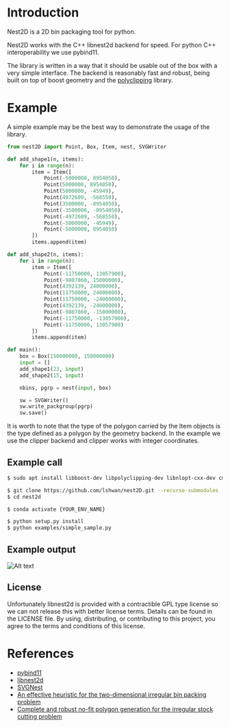# Introduction

Nest2D is a 2D bin packaging tool for python.

Nest2D works with the C++ libnest2d backend for speed. For python C++ interoperability we use pybind11.
 
The library is written in a way that it should be usable out of the box with a very simple interface. The backend is reasonably fast and robust, being built on top of boost geometry and the 
[polyclipping](http://www.angusj.com/delphi/clipper.php) library.


# Example

A simple example may be the best way to demonstrate the usage of the library.

``` python
from nest2D import Point, Box, Item, nest, SVGWriter

def add_shape1(n, items):
    for i in range(n):
        item = Item([
            Point(-5000000, 8954050),
            Point(5000000, 8954050),
            Point(5000000, -45949),
            Point(4972609, -568550),
            Point(3500000, -8954050),
            Point(-3500000, -8954050),
            Point(-4972609, -568550),
            Point(-5000000, -45949),
            Point(-5000000, 8954050)
        ])
        items.append(item)

def add_shape2(n, items):
    for i in range(n):
        item = Item([
            Point(-11750000, 13057900),
            Point(-9807860, 15000000),
            Point(4392139, 24000000),
            Point(11750000, 24000000),
            Point(11750000, -24000000),
            Point(4392139, -24000000),
            Point(-9807860, -15000000),
            Point(-11750000, -13057900),
            Point(-11750000, 13057900)
        ])
        items.append(item)

def main():
    box = Box(150000000, 150000000)
    input = []
    add_shape1(23, input)
    add_shape2(15, input)

    nbins, pgrp = nest(input, box)

    sw = SVGWriter()
    sw.write_packgroup(pgrp)
    sw.save()
```

It is worth to note that the type of the polygon carried by the Item objects is
the type defined as a polygon by the geometry backend. In the example we use the
clipper backend and clipper works with integer coordinates.


## Example call

``` bash
$ sudo apt install libboost-dev libpolyclipping-dev libnlopt-cxx-dev cmake

$ git clone https://github.com/lshwan/nest2D.git --recurse-submodules --remote-submodules
$ cd nest2d

$ conda activate {YOUR_ENV_NAME}

$ python setup.py install
$ python examples/simple_sample.py
```

## Example output

![Alt text](https://raw.githubusercontent.com/markfink/nest2d/master/docs/media/example_output.svg?sanitize=true)


## License

Unfortunately libnest2d is provided with a contractible GPL type license so we can not release this with better license terms. Details can be found in the LICENSE file. By using, distributing, or contributing to this project, you agree to the
terms and conditions of this license.


# References

- [pybind11](https://github.com/pybind/pybind11)
- [libnest2d](https://github.com/tamasmeszaros/libnest2d)
- [SVGNest](https://github.com/Jack000/SVGnest)
- [An effective heuristic for the two-dimensional irregular
bin packing problem](http://www.cs.stir.ac.uk/~goc/papers/EffectiveHueristic2DAOR2013.pdf)
- [Complete and robust no-fit polygon generation for the irregular stock cutting problem](https://www.sciencedirect.com/science/article/abs/pii/S0377221706001639)
